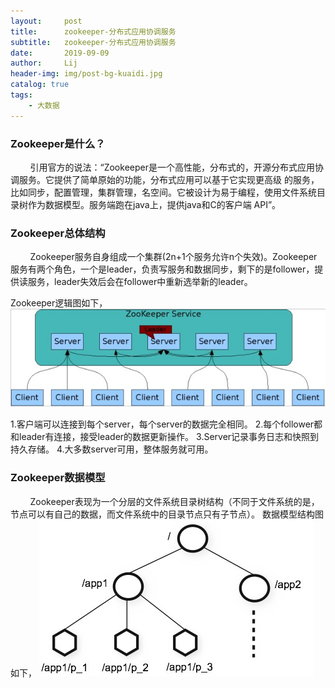 ```yaml
---
layout:     post
title:      zookeeper-分布式应用协调服务
subtitle:   zookeeper-分布式应用协调服务
date:       2019-09-09
author:     Lij
header-img: img/post-bg-kuaidi.jpg
catalog: true
tags:
    - 大数据
---
```


### Zookeeper是什么？
&nbsp;&nbsp;&nbsp;&nbsp;&nbsp;&nbsp;&nbsp;&nbsp;引用官方的说法：“Zookeeper是一个高性能，分布式的，开源分布式应用协调服务。它提供了简单原始的功能，分布式应用可以基于它实现更高级 的服务，比如同步，配置管理，集群管理，名空间。它被设计为易于编程，使用文件系统目录树作为数据模型。服务端跑在java上，提供java和C的客户端 API”。
### Zookeeper总体结构
&nbsp;&nbsp;&nbsp;&nbsp;&nbsp;&nbsp;&nbsp;&nbsp;Zookeeper服务自身组成一个集群(2n+1个服务允许n个失效)。Zookeeper服务有两个角色，一个是leader，负责写服务和数据同步，剩下的是follower，提供读服务，leader失效后会在follower中重新选举新的leader。

Zookeeper逻辑图如下，
![Zookeeper逻辑图.jpg](/img/Zookeeper逻辑图.jpg "Zookeeper逻辑图.jpg")

1.客户端可以连接到每个server，每个server的数据完全相同。
2.每个follower都和leader有连接，接受leader的数据更新操作。
3.Server记录事务日志和快照到持久存储。
4.大多数server可用，整体服务就可用。


### Zookeeper数据模型
&nbsp;&nbsp;&nbsp;&nbsp;&nbsp;&nbsp;&nbsp;&nbsp;Zookeeper表现为一个分层的文件系统目录树结构（不同于文件系统的是，节点可以有自己的数据，而文件系统中的目录节点只有子节点）。
数据模型结构图如下，
![数据模型结构图.png](/img/zookeeper数据模型结构.png "数据模型结构图.png")



